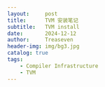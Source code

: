 ```yaml
---
layout:     post
title:      TVM 安装笔记
subtitle:   TVM install
date:       2024-12-12
author:     Treaseven
header-img: img/bg3.jpg
catalog: true
tags:
    - Compiler Infrastructure
    - TVM
---
```

